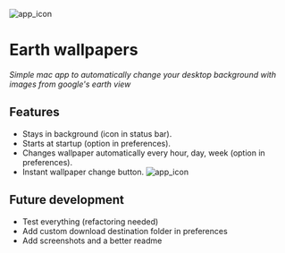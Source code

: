 ![app_icon](https://raw.githubusercontent.com/membersheep/earth-view-wallpapers/master/app_icon_readme.png)
# Earth wallpapers
*Simple mac app to automatically change your desktop background with images from google's earth view*
## Features
- Stays in background (icon in status bar).
- Starts at startup (option in preferences).
- Changes wallpaper automatically every hour, day, week (option in preferences).
- Instant wallpaper change button.
![app_icon](https://raw.githubusercontent.com/membersheep/earth-view-wallpapers/master/screen.png)
## Future development
- Test everything (refactoring needed)
- Add custom download destination folder in preferences
- Add screenshots and a better readme
